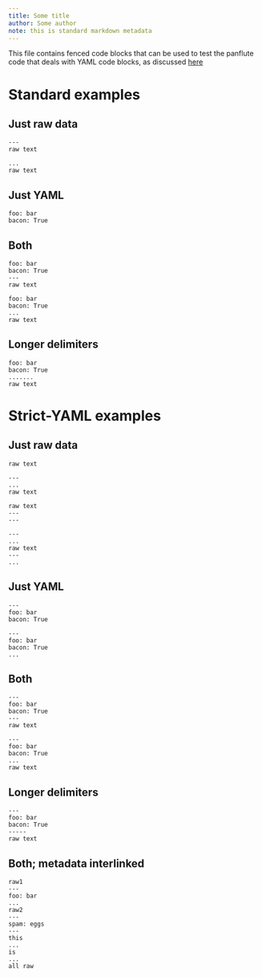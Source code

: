 ```yaml
---
title: Some title
author: Some author
note: this is standard markdown metadata
---
```


This file contains fenced code blocks that can be used
to test the panflute code that deals with YAML code blocks, 
as discussed [here](http://scorreia.com/software/panflute/guide.html#yaml-code-blocks)

# Standard examples

## Just raw data

~~~ spam
---
raw text
~~~

~~~ spam
...
raw text
~~~

## Just YAML

~~~ spam
foo: bar
bacon: True
~~~

## Both

~~~ spam
foo: bar
bacon: True
---
raw text
~~~

~~~ spam
foo: bar
bacon: True
...
raw text
~~~

## Longer delimiters

~~~ spam
foo: bar
bacon: True
.......
raw text
~~~

# Strict-YAML examples

## Just raw data

~~~ eggs
raw text
~~~

~~~ eggs
---
...
raw text
~~~

~~~ eggs
raw text
---
---
~~~

~~~ eggs
---
...
raw text
---
...
~~~

## Just YAML

~~~ eggs
---
foo: bar
bacon: True
~~~

~~~ eggs
---
foo: bar
bacon: True
...
~~~

## Both

~~~ eggs
---
foo: bar
bacon: True
---
raw text
~~~

~~~ eggs
---
foo: bar
bacon: True
...
raw text
~~~

## Longer delimiters

~~~ eggs
---
foo: bar
bacon: True
-----
raw text
~~~

## Both; metadata interlinked

~~~ eggs
raw1
---
foo: bar
...
raw2
---
spam: eggs
---
this
...
is
...
all raw
~~~
